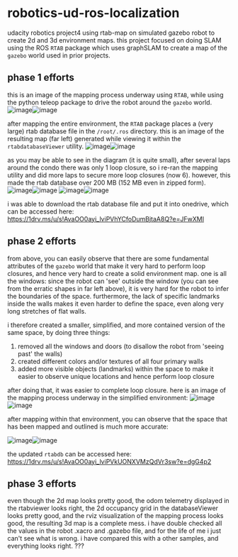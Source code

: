 # robotics-ud-ros-localization
udacity robotics project4 using rtab-map on simulated gazebo robot to create 2d and 3d environment maps.
this project focused on doing SLAM using the ROS `RTAB` package which uses graphSLAM to create a map of the `gazebo` world used in prior projects.  

## phase 1 efforts
this is an image of the mapping process underway using `RTAB`, while using the python teleop package to drive the robot around the `gazebo` world. 
![image](https://user-images.githubusercontent.com/19736497/201530667-2e359f02-795a-4332-8887-bc3de2a21561.png)![image](https://user-images.githubusercontent.com/19736497/201534281-c75c5661-6a22-411f-a6ca-226db86dbf02.png)


after mapping the entire environment, the `RTAB` package places a (very large) rtab database file in the `/root/.ros` directory.  this is an image of the resulting map (far left) generated while viewing it within the `rtabdatabaseViewer` utility. 
![image](https://user-images.githubusercontent.com/19736497/201499350-23f0037c-ade2-43a0-bf55-853506e5c07b.png)![image](https://user-images.githubusercontent.com/19736497/201499704-2f061738-75b4-4f9f-a3a8-e0c4107be3ac.png)


as you may be able to see in the diagram (it is quite small), after several laps around the condo there was only 1 loop closure, so i re-ran the mapping utility and did more laps to secure more loop closures (now 6).  however, this made the rtab database over 200 MB (152 MB even in zipped form).  
![image](https://user-images.githubusercontent.com/19736497/201531924-22e62ee1-ebf7-4a61-9f17-34a97ebf4616.png)![image](https://user-images.githubusercontent.com/19736497/201534898-61403611-f360-452c-a8ad-9ef89e346390.png)
![image](https://user-images.githubusercontent.com/19736497/201532019-57a3006b-9681-4610-b2f6-e35207e2cfd4.png)![image](https://user-images.githubusercontent.com/19736497/201534911-ffcc3178-03f6-49be-a084-ff86d52f8ac0.png)

i was able to download the rtab database file and put it into onedrive, which can be accessed here:  https://1drv.ms/u/s!AvaOO0ayi_lviPVhYCfoDumBjtaA8Q?e=JFwXMI

## phase 2 efforts
from above, you can easily observe that there are some fundamental attributes of the `gazebo` world that make it very hard to perform loop closures, and hence very hard to create a solid environment map.  one is all the windows: since the robot can 'see' outside the window (you can see from the erratic shapes in far left above), it is very hard for the robot to infer the boundaries of the space.  furthermore, the lack of specific landmarks inside the walls makes it even harder to define the space, even along very long stretches of flat walls.  

i therefore created a smaller, simplified, and more contained version of the same space, by doing three things:
1. removed all the windows and doors (to disallow the robot from 'seeing past' the walls)
2. created different colors and/or textures of all four primary walls
3. added more visible objects (landmarks) within the space to make it easier to observe unique locations and hence perform loop closure

after doing that, it was easier to complete loop closure.  here is an image of the mapping process underway in the simplified environment:
![image](https://user-images.githubusercontent.com/19736497/202970956-b5cc1e83-1015-41aa-90a5-a53dcc3c1dc6.png)![image](https://user-images.githubusercontent.com/19736497/203121696-4cd5a7c3-f5d3-49ad-be02-79a38760bf37.png)


after mapping within that environment, you can observe that the space that has been mapped and outlined is much more accurate:

![image](https://user-images.githubusercontent.com/19736497/202970552-b3aab498-3598-4a47-b772-861601f53f21.png)![image](https://user-images.githubusercontent.com/19736497/203122059-ba305c92-6bf5-40c5-a03f-bc711983e8c0.png)

the updated `rtabdb` can be accessed here: https://1drv.ms/u/s!AvaOO0ayi_lviPVkUONXVMzQdVr3sw?e=dgG4p2 

## phase 3 efforts
even though the 2d map looks pretty good, the odom telemetry displayed in the rtabviewer looks right, the 2d occupancy grid in the databaseViewer looks pretty good, and the rviz visualization of the mapping process looks good, the resulting 3d map is a complete mess.  i have double checked all the values in the robot .xacro and .gazebo file, and for the life of me i just can't see what is wrong.  i have compared this with a other samples, and everything looks right. 
???
